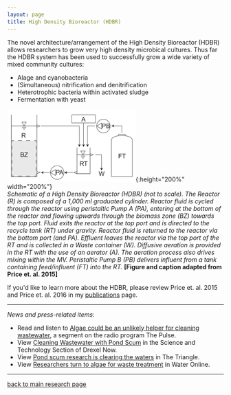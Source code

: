 ```yaml
---
layout: page
title: High Density Bioreactor (HDBR)
---
```

The novel architecture/arrangement of the High Density Bioreactor (HDBR) allows researchers to grow very high density microbical cultures. Thus far the HDBR system has been used to successfully grow a wide variety of mixed community cultures:  
* Alage and cyanobacteria  
* (Simultaneous) nitrification and denitrification  
* Heterotrophic bacteria within activated sludge  
* Fermentation with yeast  

![HDBR](/assets/HDBR/HDBR_Schematic.png){:height="200%" width="200%"}   
*Schematic of a High Density Bioreactor (HDBR) (not to scale). The Reactor (R) is composed of a 1,000 ml graduated cylinder. Reactor fluid is cycled through the reactor using peristaltic Pump A (PA), entering at the bottom of the reactor and flowing upwards through the biomass zone (BZ) towards the top port. Fluid exits the reactor at the top port and is directed to the recycle tank (RT) under gravity. Reactor fluid is returned to the reactor via the bottom port (and PA). Effluent leaves the reactor via the top port of the RT and is collected in a Waste container (W). Diffusive aeration is provided in the RT with the use of an aerator (A). The aeration process also drives mixing within the MV. Peristaltic Pump B (PB) delivers influent from a tank containing feed/influent (FT) into the RT.* **[Figure and caption adapted from Price et. al. 2015]**  

If you'd like to learn more about the HDBR, please review Price et. al. 2015 and Price et. al. 2016 in my [publications](../2-publications.md) page.  
___   

*News and press-related items:*  

* Read and listen to [Algae could be an unlikely helper for cleaning wastewater](http://www.newsworks.org/index.php/thepulse/item/91073-drexel-wastewater-pump), a segment on the radio program The Pulse.  
* View [Cleaning Wastewater with Pond Scum](http://drexel.edu/now/archive/2016/January/algae-bioreactor/) in the Science and Technology Section of Drexel Now.  
* View [Pond scum research is clearing the waters](http://thetriangle.org/news/pond-scum-research-is-clearing-the-waters/) in The Triangle.  
* View [Researchers turn to algae for waste treatment](http://www.wateronline.com/doc/researchers-turn-algae-wastewater-treatment-0001) in Water Online.  

___  
[back to main research page](../1-research.md)  